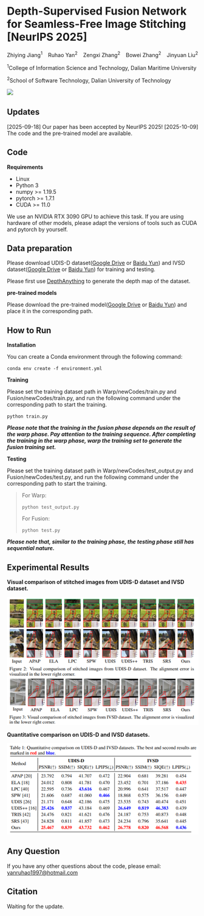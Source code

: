 # Depth-Supervised Fusion Network for Seamless-Free Image Stitching [NeurIPS 2025]

Zhiying Jiang<sup>1</sup> &ensp; Ruhao Yan<sup>2</sup> &ensp; Zengxi Zhang<sup>2</sup> &ensp; Bowei Zhang<sup>2</sup> &ensp; Jinyuan Liu<sup>2</sup>


<sup>1</sup>College of Information Science and Technology, Dalian Maritime University

<sup>2</sup>School of Software Technology, Dalian University of Technology



<img src="./figs/fig.png">

## Updates
[2025-09-18] Our paper has been accepted by NeurIPS 2025!
[2025-10-09] The code and the pre-trained model are available.

## Code
**Requirements**

- Linux
- Python 3
- numpy >= 1.19.5
- pytorch >= 1.7.1
- CUDA >= 11.0

We use an NVIDIA RTX 3090 GPU to achieve this task. If you are using hardware of other models, please adapt the versions of tools such as CUDA and pytorch by yourself.

## Data preparation

Please download UDIS-D dataset([Google Drive](https://drive.google.com/drive/folders/1kC7KAULd5mZsqaWnY3-rSbQLaZ7LujTY) or [Baidu Yun](https://pan.baidu.com/share/init?surl=3KZ29e487datgtMgmb9laQ?pwd=1234)) and IVSD dataset([Google Drive](https://drive.google.com/file/d/1EFS0O-3KujvRJvcRx_Me5W2fdn9jRKGc) or [Baidu Yun](https://pan.baidu.com/share/init?surl=ZP4hgBovXnsLHcOReCGnrg&pwd=ssfv)) for training and testing.

Please first use [DepthAnything](https://github.com/DepthAnything/Depth-Anything-V2/tree/main) to generate the depth map of the dataset.

**pre-trained models**

Please download the pre-trained model([Google Drive](https://drive.google.com/drive/folders/1qsvIj7iN62gdHJLytTAzfvrOZaGaqXzR) or [Baidu Yun](https://pan.baidu.com/s/1VpBGxePAbQoL7IbNspQMuA?pwd=2025)) and place it in the corresponding path.

## How to Run

**Installation**

You can create a Conda environment through the following command:
```
conda env create -f environment.yml
```

**Training**

Please set the training dataset path in Warp/newCodes/train.py and Fusion/newCodes/train.py, and run the following command under the corresponding path to start the training.

```
python train.py
```
***Please note that the training in the fusion phase depends on the result of the warp phase. Pay attention to the training sequence. After completing the training in the warp phase, warp the training set to generate the fusion training set.***


**Testing**

Please set the training dataset path in Warp/newCodes/test_output.py and Fusion/newCodes/test.py, and run the following command under the corresponding path to start the training.


>For Warp:
>```
>python test_output.py
>```
>For Fusion:
>```
>python test.py
>```

***Please note that, similar to the training phase, the testing phase still has sequential nature.***

## Experimental Results

**Visual comparison of stitched images from UDIS-D dataset and IVSD dataset.**

<img src="./figs/fig2.png">

**Quantitative comparison on UDIS-D and IVSD datasets.**

<img src="./figs/fig1.png">



## Any Question
If you have any other questions about the code, please email: yanruhao1997@hotmail.com

## Citation
Waiting for the update.




